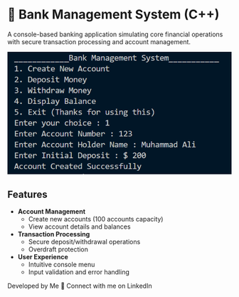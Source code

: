 # 🏦 Bank Management System (C++)

A console-based banking application simulating core financial operations with secure transaction processing and account management.

![Terminal Demo Screenshot](images/image2.png) <!-- Add your screenshot here -->

##  Features

- **Account Management**
  - Create new accounts (100 accounts capacity)
  - View account details and balances
- **Transaction Processing**
  - Secure deposit/withdrawal operations
  - Overdraft protection
- **User Experience**
  - Intuitive console menu
  - Input validation and error handling
    
Developed by Me
🔗 Connect with me on LinkedIn
